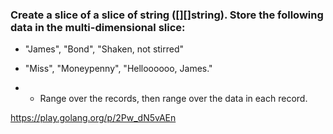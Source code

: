 ### Create a slice of a slice of string ([][]string). Store the following data in the multi-dimensional slice:

*   "James", "Bond", "Shaken, not stirred"
*   "Miss", "Moneypenny", "Helloooooo, James."

*   * Range over the records, then range over the data in each record.

https://play.golang.org/p/2Pw_dN5vAEn
